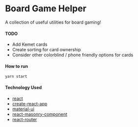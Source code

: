 Board Game Helper
===
A collection of useful utilities for board gaming!

#### TODO
* Add Kemet cards
* Create sorting for card ownership
* Consider other colorblind / phone friendly options for cards

#### How to run
```
yarn start
```

#### Technology Used
* [react](https://github.com/facebook/react)
* [create-react-app](https://github.com/facebookincubator/create-react-app)
* [material-ui](https://github.com/callemall/material-ui)
* [react-masonry-component](https://github.com/eiriklv/react-masonry-component)
* [react-router](https://github.com/ReactTraining/react-router)
